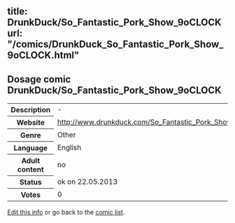 title: DrunkDuck/So_Fantastic_Pork_Show_9oCLOCK
url: "/comics/DrunkDuck_So_Fantastic_Pork_Show_9oCLOCK.html"
---
Dosage comic DrunkDuck/So_Fantastic_Pork_Show_9oCLOCK
-----------------------------------------

<p id="msg"></p>
<script type="text/javascript">
if (window.location.search === '?edit_info_mail=sent_ok') {
  var elem = document.getElementById("msg");
  elem.innerHTML = 'Edited information sucessfully sent for review, which is usually done daily. Thanks!';
  elem.className = 'ok';
}
</script>
<table class="comicinfo">
<tr>
<th>Description</th><td>-</td>
</tr>
<tr>
<th>Website</th><td><a href="http://www.drunkduck.com/So_Fantastic_Pork_Show_9oCLOCK/">http://www.drunkduck.com/So_Fantastic_Pork_Show_9oCLOCK/</a></td>
</tr>
<tr>
<th>Genre</th><td>Other</td>
</tr>
<tr>
<th>Language</th><td>English</td>
</tr>
<tr>
<th>Adult content</th><td>no</td>
</tr>
<tr>
<th>Status</th><td>ok on 22.05.2013</td>
</tr>
<tr>
<th>Votes</th><td>0</td>
</tr>
</table>

[Edit this info](DrunkDuck_So_Fantastic_Pork_Show_9oCLOCK_edit.html) or go back to the [comic list](../comic-index.html).
